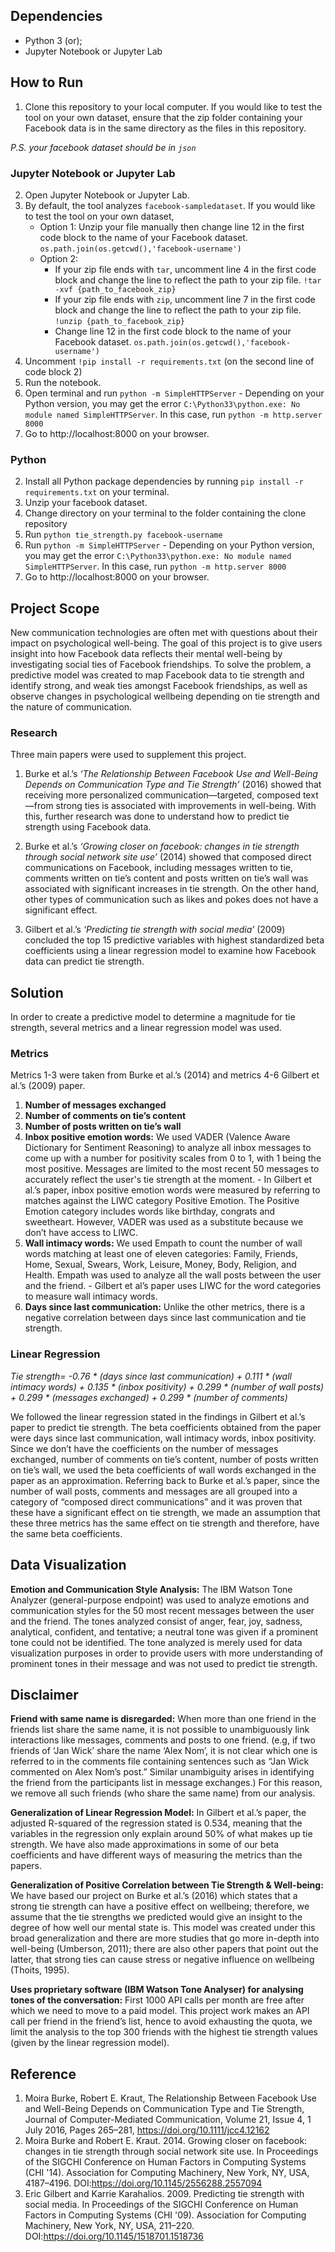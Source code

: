 ## Dependencies
  - Python 3 (or);
  - Jupyter Notebook or Jupyter Lab

## How to Run
  1. Clone this repository to your local computer. If you would like to test the tool on your own dataset, ensure that the zip folder containing your Facebook data is in the same directory as the files in this repository. 

*P.S. your facebook dataset should be in `json`*
  
### Jupyter Notebook or Jupyter Lab
  2. Open Jupyter Notebook or Jupyter Lab.
  3. By default, the tool analyzes `facebook-sampledataset`. If you would like to test the tool on your own dataset,
      - Option 1: Unzip your file manually then change line 12 in the first code block to the name of your Facebook dataset. `os.path.join(os.getcwd(),'facebook-username')`
      - Option 2:
        - If your zip file ends with `tar`, uncomment line 4 in the first code block and change the line to reflect the path to your zip file. `!tar -xvf {path_to_facebook_zip}`
        - If your zip file ends with `zip`, uncomment line 7 in the first code block and change the line to reflect the path to your zip file. 
`!unzip {path_to_facebook_zip}`
        - Change line 12 in the first code block to the name of your Facebook dataset. `os.path.join(os.getcwd(),'facebook-username')`
  4. Uncomment `!pip install -r requirements.txt` (on the second line of code block 2)
  5. Run the notebook. 
  6. Open terminal and run `python -m SimpleHTTPServer`
    - Depending on your Python version, you may get the error `C:\Python33\python.exe: No module named SimpleHTTPServer`. In this case, run `python -m http.server 8000`
  7. Go to http://localhost:8000 on your browser.
  
### Python
  2. Install all Python package dependencies by running `pip install -r requirements.txt` on your terminal.
  3. Unzip your facebook dataset.
  4. Change directory on your terminal to the folder containing the clone repository
  5. Run `python tie_strength.py facebook-username`
  6. Run `python -m SimpleHTTPServer`
    - Depending on your Python version, you may get the error `C:\Python33\python.exe: No module named SimpleHTTPServer`. In this case, run `python -m http.server 8000`
  7. Go to http://localhost:8000 on your browser.

## Project Scope
New communication technologies are often met with questions about their impact on psychological well-being. The goal of this project is to give users insight into how Facebook data reflects their mental well-being by investigating social ties of Facebook friendships. To solve the problem, a predictive model was created to map Facebook data to tie strength and identify strong, and weak ties amongst Facebook friendships, as well as observe changes in psychological wellbeing depending on tie strength and the nature of communication.
### Research
Three main papers were used to supplement this project. 
  1. Burke et al.’s *‘The Relationship Between Facebook Use and Well-Being Depends on Communication Type and Tie Strength’* (2016) showed that receiving more personalized communication—targeted, composed text—from strong ties is associated with improvements in well-being. With this, further research was done to understand how to predict tie strength using Facebook data.
  
  2. Burke et al.’s *‘Growing closer on facebook: changes in tie strength through social network site use’* (2014) showed that composed direct communications on Facebook, including messages written to tie, comments written on tie’s content and posts written on tie’s wall was associated with significant increases in tie strength. On the other hand, other types of communication such as likes and pokes does not have a significant effect.
  
  3. Gilbert et al.’s *‘Predicting tie strength with social media’* (2009) concluded the top 15 predictive variables with highest standardized beta coefficients using a linear regression model to examine how Facebook data can predict tie strength. 

## Solution
In order to create a predictive model to determine a magnitude for tie strength, several metrics and a linear regression model was used.

### Metrics
Metrics 1-3 were taken from Burke et al.’s (2014) and metrics 4-6 Gilbert et al.’s (2009) paper. 
  1. **Number of messages exchanged** 
  2. **Number of comments on tie’s content**
  3. **Number of posts written on tie’s wall**
  4. **Inbox positive emotion words:** We used VADER (Valence Aware Dictionary for Sentiment Reasoning) to analyze all inbox messages to come up with a number for positivity scales from 0 to 1, with 1 being the most positive. Messages are limited to the most recent 50 messages to accurately reflect the user's tie strength at the moment. 
    - In Gilbert et al.’s paper, inbox positive emotion words were measured by referring to matches against the LIWC category Positive Emotion. The Positive Emotion category includes words like birthday, congrats and sweetheart. However, VADER was used as a substitute because we don’t have access to LIWC.
  5. **Wall intimacy words:** We used Empath to count the number of wall words matching at least one of eleven categories: Family, Friends, Home, Sexual, Swears, Work, Leisure, Money, Body, Religion, and Health. Empath was used to analyze all the wall posts between the user and the friend.
    - Gilbert et al’s paper uses LIWC for the word categories to measure wall intimacy words.
  6. **Days since last communication:** Unlike the other metrics, there is a negative correlation between days since last communication and tie strength.
  
### Linear Regression
*Tie strength= -0.76 \* (days since last communication) + 0.111 \* (wall intimacy words) + 
0.135 \* (inbox positivity) + 0.299 \* (number of wall posts) + 0.299 \* (messages exchanged) +
0.299 \* (number of comments)*

We followed the linear regression stated in the findings in Gilbert et al.’s paper to predict tie strength. The beta coefficients obtained from the paper were days since last communication, wall intimacy words, inbox positivity. Since we don’t have the coefficients on the number of messages exchanged, number of comments on tie’s content, number of posts written on tie’s wall, we used the beta coefficients of wall words exchanged in the paper as an approximation. Referring back to Burke et al.’s  paper, since the number of wall posts, comments and messages are all grouped into a category of “composed direct communications” and it was proven that these have a significant effect on tie strength, we made an assumption that these three metrics has the same effect on tie strength and therefore, have the same beta coefficients.

## Data Visualization
**Emotion and Communication Style Analysis:** The IBM Watson Tone Analyzer (general-purpose endpoint) was used to analyze emotions and communication styles for the 50 most recent messages between the user and the friend. The tones analyzed consist of anger, fear, joy, sadness, analytical, confident, and tentative; a neutral tone was given if a prominent tone could not be identified. The tone analyzed is merely used for data visualization purposes in order to provide users with more understanding of prominent tones in their message and was not used to predict tie strength.

## Disclaimer
**Friend with same name is disregarded:** When more than one friend in the friends list share the same name, it is not possible to unambiguously link interactions like messages, comments and posts to one friend. (e.g, if two friends of ‘Jan Wick’ share the name ‘Alex Nom’, it is not clear which one is referred to in the comments file containing sentences such as  “Jan Wick commented on Alex Nom’s post.” Similar unambiguity arises in identifying the friend from the participants list in message exchanges.) For this reason, we remove all such friends (who share the same name) from our analysis.

**Generalization of Linear Regression Model:** In Gilbert et al.’s paper, the adjusted R-squared of the regression stated is 0.534, meaning that the variables in the regression only explain around 50% of what makes up tie strength. We have also made approximations in some of our beta coefficients and have different ways of measuring the metrics than the papers. 

**Generalization of Positive Correlation between Tie Strength & Well-being:** We have based our project on Burke et al.’s (2016)  which states that a strong tie strength can have a positive effect on wellbeing; therefore, we assume that the tie strengths we predicted would give an insight to the degree of how well our mental state is. This model was created under this broad generalization and there are more studies that go more in-depth into well-being (Umberson, 2011); there are also other papers that point out the latter, that strong ties can cause stress or negative influence on wellbeing (Thoits, 1995). 

**Uses proprietary software (IBM Watson Tone Analyser) for analysing tones of the conversation:** First 1000 API calls per month are free after which we need to move to a paid model. This project work makes an API call per friend in the friend’s list, hence to avoid exhausting the quota, we limit the analysis to the top 300 friends with the highest tie strength values (given by the linear regression model).


## Reference
  1. Moira Burke, Robert E. Kraut, The Relationship Between Facebook Use and Well-Being Depends on Communication Type and Tie Strength, Journal of Computer-Mediated Communication, Volume 21, Issue 4, 1 July 2016, Pages 265–281, https://doi.org/10.1111/jcc4.12162 
  2. Moira Burke and Robert E. Kraut. 2014. Growing closer on facebook: changes in tie strength through social network site use. In Proceedings of the SIGCHI Conference on Human Factors in Computing Systems (CHI '14). Association for Computing Machinery, New York, NY, USA, 4187–4196. DOI:https://doi.org/10.1145/2556288.2557094
  3. Eric Gilbert and Karrie Karahalios. 2009. Predicting tie strength with social media. In Proceedings of the SIGCHI Conference on Human Factors in Computing Systems (CHI '09). Association for Computing Machinery, New York, NY, USA, 211–220. DOI:https://doi.org/10.1145/1518701.1518736

